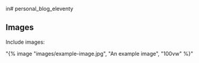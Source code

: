 in# personal_blog_eleventy

## Images

Include images:


"{% image "images/example-image.jpg", "An example image", "100vw" %}"

